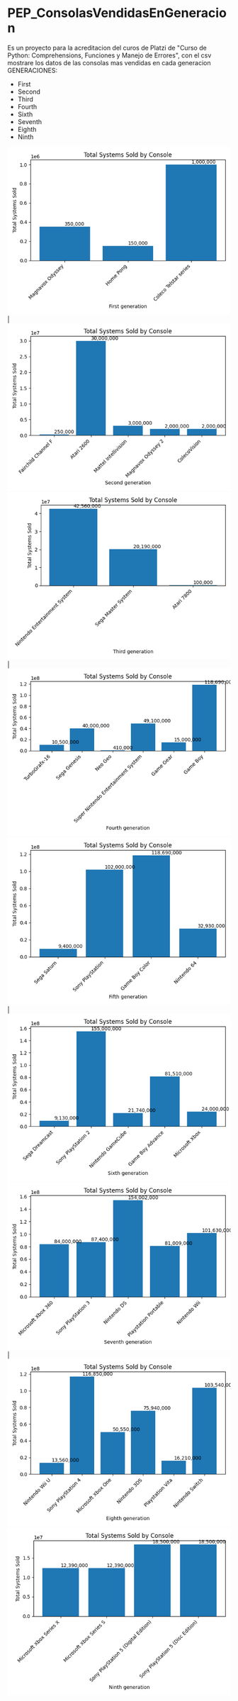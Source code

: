 # PEP_ConsolasVendidasEnGeneracion
Es un proyecto para la acreditacion del curos de Platzi de "Curso de Python: Comprehensions, Funciones y Manejo de Errores", con el csv mostrare los datos de las
consolas mas vendidas en cada generacion
GENERACIONES:
- First
- Second
- Third
- Fourth
- Sixth
- Seventh
- Eighth
- Ninth

![Evidencia_1](evidencia/Figure_1.png)|![Evidencia_1](evidencia/Figure_2.png)
![Evidencia_1](evidencia/Figure_3.png)|![Evidencia_1](evidencia/Figure_4.png)
![Evidencia_1](evidencia/Figure_5.png)|![Evidencia_1](evidencia/Figure_6.png)
![Evidencia_1](evidencia/Figure_7.png)|![Evidencia_1](evidencia/Figure_8.png)
![Evidencia_1](evidencia/Figure_9.png)